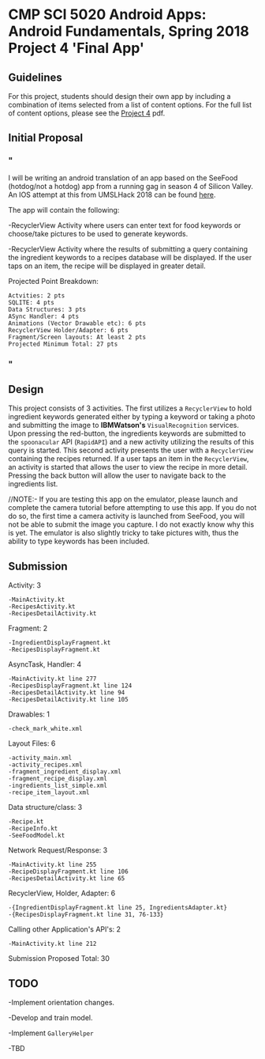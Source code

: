 # CMP SCI 5020 Android Apps: Android Fundamentals, Spring 2018 Project 4 'Final App'

## Guidelines

For this project, students should design their own app by including a combination of items selected from a list of content options. For the full list of content options, please see the [Project 4](https://github.com/hommg/SeeFoodAndroid/blob/master/Project_4.pdf) pdf.

## Initial Proposal
### "
I will be writing an android translation of an app based on the SeeFood (hotdog/not a hotdog) app from a running gag in season 4 of Silicon Valley. An IOS attempt at this from UMSLHack 2018 can be found [here](https://github.com/hommg/SeeFood).

The app will contain the following:

-RecyclerView Activity where users can enter text for food keywords or choose/take pictures to be used to generate keywords.

-RecyclerView Activity where the results of submitting a query containing the ingredient keywords to a recipes database will be displayed. If the user taps on an item, the recipe will be displayed in greater detail.

Projected Point Breakdown:

    Actvities: 2 pts
    SQLITE: 4 pts
    Data Structures: 3 pts
    ASync Handler: 4 pts
    Animations (Vector Drawable etc): 6 pts
    RecyclerView Holder/Adapter: 6 pts
    Fragment/Screen layouts: At least 2 pts
    Projected Minimum Total: 27 pts
### "

## Design

This project consists of 3 activities. The first utilizes a `RecyclerView` to hold ingredient keywords generated either by typing a keyword or taking a photo and submitting the image to **IBMWatson's** `VisualRecognition` services. Upon pressing the red-button, the ingredients keywords are submitted to the `spoonacular` API (`RapidAPI`) and a new activity utilizing the results of this query is started. This second activity presents the user with a  `RecyclerView` containing the recipes returned. If a user taps an item in the `RecyclerView`, an activity is started that allows the user to view the recipe in more detail. Pressing the back button will allow the user to navigate back to the ingredients list.

//NOTE:- If you are testing this app on the emulator, please launch and complete the camera tutorial before attempting to use this app. If you do not do so, the first time a camera activity is launched from SeeFood, you will not be able to submit the image you capture. I do not exactly know why this is yet. The emulator is also slightly tricky to take pictures with, thus the ability to type keywords has been included.

## Submission

Activity: 3

    -MainActivity.kt
    -RecipesActivity.kt
    -RecipesDetailActivity.kt
    
Fragment: 2

    -IngredientDisplayFragment.kt
    -RecipesDisplayFragment.kt
    
AsyncTask, Handler: 4

    -MainActivity.kt line 277
    -RecipesDisplayFragment.kt line 124
    -RecipesDetailActivity.kt line 94
    -RecipesDetailActivity.kt line 105
    
Drawables: 1

    -check_mark_white.xml
    
Layout Files: 6

    -activity_main.xml
    -activity_recipes.xml
    -fragment_ingredient_display.xml
    -fragment_recipe_display.xml
    -ingredients_list_simple.xml
    -recipe_item_layout.xml
    
Data structure/class: 3

    -Recipe.kt
    -RecipeInfo.kt
    -SeeFoodModel.kt
    
Network Request/Response: 3

    -MainActivity.kt line 255
    -RecipeDisplayFragment.kt line 106
    -RecipesDetailActivity.kt line 65
    
RecyclerView, Holder, Adapter: 6

    -{IngredientDisplayFragment.kt line 25, IngredientsAdapter.kt}
    -{RecipesDisplayFragment.kt line 31, 76-133}
    
Calling other Application's API's: 2

    -MainActivity.kt line 212
    
Submission Proposed Total: 30

## TODO

-Implement orientation changes.

-Develop and train model.

-Implement `GalleryHelper`

-TBD


